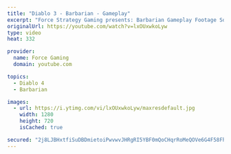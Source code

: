 ```yaml
---
title: "Diablo 3 - Barbarian - Gameplay"
excerpt: "Force Strategy Gaming presents: Barbarian Gameplay Footage Some in game footage of the Barbarian from the official WWI 2008 Announcement video."
originalUrl: https://youtube.com/watch?v=lxOUxwkoLyw
type: video
heat: 332

provider:
  name: Force Gaming
  domain: youtube.com

topics:
  - Diablo 4
  - Barbarian

images:
  - url: https://i.ytimg.com/vi/lxOUxwkoLyw/maxresdefault.jpg
    width: 1280
    height: 720
    isCached: true

secured: "2j8LJBHxtfiSuDBDmietoiPwvwvJHRgRI5YBF0mQoCHqrRoMeQOVe6G4F58FhZ6UWlh/gkWsCcb59VNIPjnRlB7Jp5/nMfmNNqR/OZP5Xjy2iYO9rkKfsskMsktlCk6l2+h/pCN1pT8jZMHjFmiEJBuOmM0e4bDcuDoAnh38EVnNr6JHpk/G78gH/plDbdbGZDePL7WYPKCF4ZtaiEq41PCIwyaQZTlFsZzPiChm+AzVxBa7rxIj6wjJRVQrulXYMXf3bJkczpH+sPxAAqeliUZUwvLap0Og1um9Uf7HBf5wdscJcw3iYcxJ6E1HOHXo5yCys4DTqc76UTBcCKfUM7MJ7Up76K6AZFL/7/w/isFziRybvax9WYeMLTBI0XNWmroyxF4giuVRTQQ1ZLMXxQ==;Y9nc5jdhHptaexLbVXop/g=="
---
```



